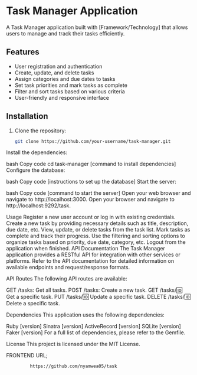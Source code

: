 # Task Manager Application

A Task Manager application built with [Framework/Technology] that allows users to manage and track their tasks efficiently.

## Features

- User registration and authentication
- Create, update, and delete tasks
- Assign categories and due dates to tasks
- Set task priorities and mark tasks as complete
- Filter and sort tasks based on various criteria
- User-friendly and responsive interface

## Installation

1. Clone the repository:

   ```bash
   git clone https://github.com/your-username/task-manager.git
Install the dependencies:

bash
Copy code
cd task-manager
[command to install dependencies]
Configure the database:

bash
Copy code
[instructions to set up the database]
Start the server:

bash
Copy code
[command to start the server]
Open your web browser and navigate to http://localhost:3000.
Open your browser and navigate to http://localhost:9292/task.


Usage
Register a new user account or log in with existing credentials.
Create a new task by providing necessary details such as title, description, due date, etc.
View, update, or delete tasks from the task list.
Mark tasks as complete and track their progress.
Use the filtering and sorting options to organize tasks based on priority, due date, category, etc.
Logout from the application when finished.
API Documentation
The Task Manager application provides a RESTful API for integration with other services or platforms. Refer to the API documentation for detailed information on available endpoints and request/response formats.

API Routes
The following API routes are available:


GET /tasks: Get all tasks.
POST /tasks: Create a new task.
GET /tasks/:id: Get a specific task.
PUT /tasks/:id: Update a specific task.
DELETE /tasks/:id: Delete a specific task.



Dependencies
This application uses the following dependencies:

Ruby [version]
Sinatra [version]
ActiveRecord [version]
SQLite [version]
Faker [version]
For a full list of dependencies, please refer to the Gemfile.


License
This project is licensed under the MIT License.




FRONTEND URL;

             https://github.com/nyamwea05/task